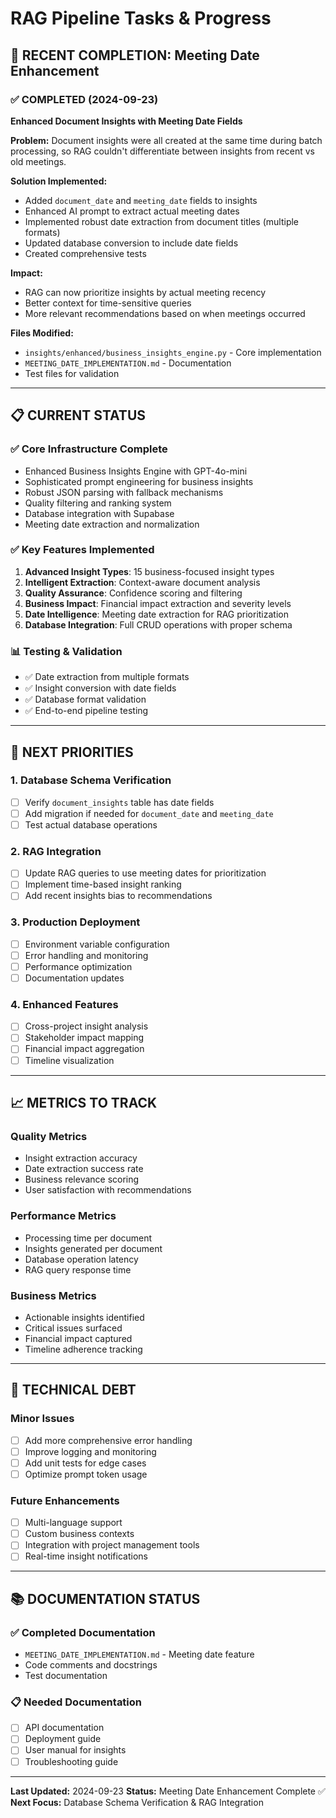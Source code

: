 # RAG Pipeline Tasks & Progress

## 🎯 RECENT COMPLETION: Meeting Date Enhancement

### ✅ COMPLETED (2024-09-23)
**Enhanced Document Insights with Meeting Date Fields**

**Problem:** Document insights were all created at the same time during batch processing, so RAG couldn't differentiate between insights from recent vs old meetings.

**Solution Implemented:**
- Added `document_date` and `meeting_date` fields to insights
- Enhanced AI prompt to extract actual meeting dates
- Implemented robust date extraction from document titles (multiple formats)
- Updated database conversion to include date fields
- Created comprehensive tests

**Impact:** 
- RAG can now prioritize insights by actual meeting recency
- Better context for time-sensitive queries
- More relevant recommendations based on when meetings occurred

**Files Modified:**
- `insights/enhanced/business_insights_engine.py` - Core implementation
- `MEETING_DATE_IMPLEMENTATION.md` - Documentation
- Test files for validation

---

## 📋 CURRENT STATUS

### ✅ Core Infrastructure Complete
- Enhanced Business Insights Engine with GPT-4o-mini
- Sophisticated prompt engineering for business insights
- Robust JSON parsing with fallback mechanisms
- Quality filtering and ranking system
- Database integration with Supabase
- Meeting date extraction and normalization

### ✅ Key Features Implemented
1. **Advanced Insight Types**: 15 business-focused insight types
2. **Intelligent Extraction**: Context-aware document analysis
3. **Quality Assurance**: Confidence scoring and filtering
4. **Business Impact**: Financial impact extraction and severity levels
5. **Date Intelligence**: Meeting date extraction for RAG prioritization
6. **Database Integration**: Full CRUD operations with proper schema

### 📊 Testing & Validation
- ✅ Date extraction from multiple formats
- ✅ Insight conversion with date fields
- ✅ Database format validation
- ✅ End-to-end pipeline testing

---

## 🚀 NEXT PRIORITIES

### 1. Database Schema Verification
- [ ] Verify `document_insights` table has date fields
- [ ] Add migration if needed for `document_date` and `meeting_date`
- [ ] Test actual database operations

### 2. RAG Integration
- [ ] Update RAG queries to use meeting dates for prioritization
- [ ] Implement time-based insight ranking
- [ ] Add recent insights bias to recommendations

### 3. Production Deployment
- [ ] Environment variable configuration
- [ ] Error handling and monitoring
- [ ] Performance optimization
- [ ] Documentation updates

### 4. Enhanced Features
- [ ] Cross-project insight analysis
- [ ] Stakeholder impact mapping
- [ ] Financial impact aggregation
- [ ] Timeline visualization

---

## 📈 METRICS TO TRACK

### Quality Metrics
- Insight extraction accuracy
- Date extraction success rate
- Business relevance scoring
- User satisfaction with recommendations

### Performance Metrics  
- Processing time per document
- Insights generated per document
- Database operation latency
- RAG query response time

### Business Metrics
- Actionable insights identified
- Critical issues surfaced
- Financial impact captured
- Timeline adherence tracking

---

## 🔧 TECHNICAL DEBT

### Minor Issues
- [ ] Add more comprehensive error handling
- [ ] Improve logging and monitoring
- [ ] Add unit tests for edge cases
- [ ] Optimize prompt token usage

### Future Enhancements
- [ ] Multi-language support
- [ ] Custom business contexts
- [ ] Integration with project management tools
- [ ] Real-time insight notifications

---

## 📚 DOCUMENTATION STATUS

### ✅ Completed Documentation
- `MEETING_DATE_IMPLEMENTATION.md` - Meeting date feature
- Code comments and docstrings
- Test documentation

### 📋 Needed Documentation
- [ ] API documentation
- [ ] Deployment guide
- [ ] User manual for insights
- [ ] Troubleshooting guide

---

**Last Updated:** 2024-09-23
**Status:** Meeting Date Enhancement Complete ✅
**Next Focus:** Database Schema Verification & RAG Integration
